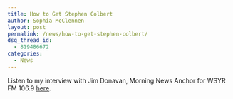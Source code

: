 ```yaml
---
title: How to Get Stephen Colbert
author: Sophia McClennen
layout: post
permalink: /news/how-to-get-stephen-colbert/
dsq_thread_id:
  - 819486672
categories:
  - News
---
```

Listen to my interview with Jim Donavan, Morning News Anchor for WSYR FM 106.9 [here][1].

 [1]: http://www.wsyr.com/cc-common/podcast/single_page.html?podcast=BigJim&selected_podcast=Sophia_McClennen_-_Colberts_America_1345559452_23941.mp3